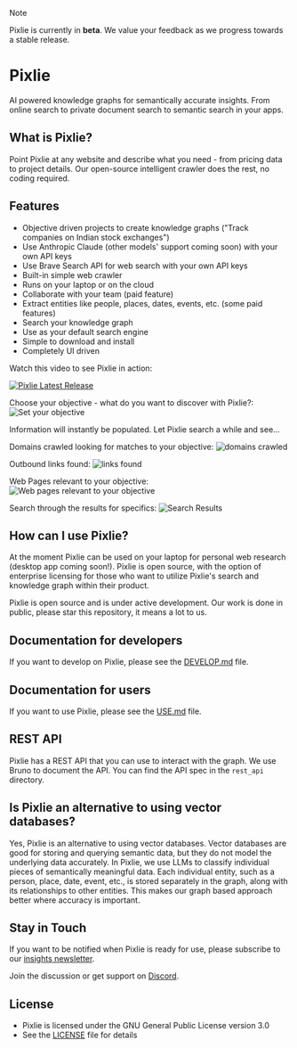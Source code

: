 > [!NOTE]  
> Pixlie is currently in **beta**. We value your feedback as we progress towards a stable release.

# Pixlie

AI powered knowledge graphs for semantically accurate insights. From online search to private document search to semantic search in your apps.

## What is Pixlie?

Point Pixlie at any website and describe what you need - from pricing data to project details. Our open-source intelligent crawler does the rest, no coding required.

## Features

- Objective driven projects to create knowledge graphs ("Track companies on Indian stock exchanges")
- Use Anthropic Claude (other models' support coming soon) with your own API keys
- Use Brave Search API for web search with your own API keys
- Built-in simple web crawler
- Runs on your laptop or on the cloud
- Collaborate with your team (paid feature)
- Extract entities like people, places, dates, events, etc. (some paid features)
- Search your knowledge graph
- Use as your default search engine
- Simple to download and install
- Completely UI driven


Watch this video to see Pixlie in action:

[![Pixlie Latest Release](https://img.youtube.com/vi/mF9KuFYNF4s/0.jpg)](https://www.youtube.com/watch?v=mF9KuFYNF4s)

Choose your objective - what do you want to discover with Pixlie?:
![Set your objective](https://pixlie.com/images/screenshots/pixlie-screenshot-objective.png)

Information will instantly be populated. Let Pixlie search a while and see...


Domains crawled looking for matches to your objective:
![domains crawled](https://pixlie.com/images/screenshots/pixlie-screenshot-domains.png?v=2)

Outbound links found:
![links found](https://pixlie.com/images/screenshots/pixlie-screenshot-links.png?v=2)

Web Pages relevant to your objective:
![Web pages relevant to your objective](https://pixlie.com/images/screenshots/pixlie-screenshot-webpages.png)

Search through the results for specifics:
![Search Results](https://pixlie.com/images/screenshots/pixlie-screenshot-search-resultsv0-2-0.png)

## How can I use Pixlie?

At the moment Pixlie can be used on your laptop for personal web research (desktop app coming soon!). Pixlie is open source, with the option of enterprise licensing for those who want to utilize Pixlie's search and knowledge graph within their product. 

Pixlie is open source and is under active development. Our work is done in public, please star this repository, it
means a lot to us.

## Documentation for developers

If you want to develop on Pixlie, please see the [DEVELOP.md](DEVELOP.md) file.

## Documentation for users

If you want to use Pixlie, please see the [USE.md](USE.md) file.

## REST API

Pixlie has a REST API that you can use to interact with the graph. We use Bruno to document the API.
You can find the API spec in the `rest_api` directory.

## Is Pixlie an alternative to using vector databases?

Yes, Pixlie is an alternative to using vector databases. Vector databases are good for storing and querying semantic
data, but they do not model the underlying data accurately. In Pixlie, we use LLMs to classify individual pieces of
semantically meaningful data. Each individual entity, such as a person, place, date, event, etc., is stored separately in the graph,
along with its relationships to other entities. This makes our graph based approach better where accuracy is important.

## Stay in Touch

If you want to be notified when Pixlie is ready for use, please subscribe to
our [insights newsletter](https://pixlie.com/insights).

Join the discussion or get support on [Discord](https://discord.gg/5W9U9RPTGp).

## License

- Pixlie is licensed under the GNU General Public License version 3.0
- See the [LICENSE](LICENSE) file for details
